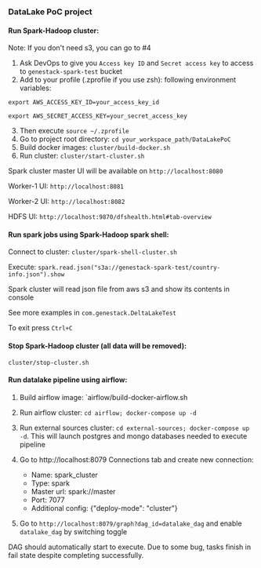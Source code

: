 ### DataLake PoC project

#### Run Spark-Hadoop cluster:

Note: If you don't need s3, you can go to #4

1) Ask DevOps to give you `Access key ID` and `Secret access key` to access to `genestack-spark-test` bucket
2) Add to your profile (.zprofile if you use zsh): following environment variables:

`export AWS_ACCESS_KEY_ID=your_access_key_id`
   
`export AWS_SECRET_ACCESS_KEY=your_secret_access_key`

3) Then execute `source ~/.zprofile`
4) Go to project root directory: `cd your_workspace_path/DataLakePoC`   
5) Build docker images: `cluster/build-docker.sh`
6) Run cluster: `cluster/start-cluster.sh`

Spark cluster master UI will be available on `http://localhost:8080`

Worker-1 UI: `http://localhost:8081` 

Worker-2 UI: `http://localhost:8082`

HDFS UI: `http://localhost:9870/dfshealth.html#tab-overview`

#### Run spark jobs using Spark-Hadoop spark shell:
   
Connect to cluster: `cluster/spark-shell-cluster.sh`

Execute: `spark.read.json("s3a://genestack-spark-test/country-info.json").show`

Spark cluster will read json file from aws s3 and show its contents in console

See more examples in `com.genestack.DeltaLakeTest`

To exit press `Ctrl+C`

#### Stop Spark-Hadoop cluster (all data will be removed):

`cluster/stop-cluster.sh`

#### Run datalake pipeline using airflow:

1) Build airflow image: `airflow/build-docker-airflow.sh
2) Run airflow cluster: `cd airflow; docker-compose up -d`
3) Run external sources cluster: `cd external-sources; docker-compose up -d`. 
   This will launch postgres and mongo databases needed to execute pipeline
4) Go to http://localhost:8079 Connections tab and create new connection:
   - Name: spark_cluster
   - Type: spark
   - Master url: spark://master
   - Port: 7077
   - Additional config: {"deploy-mode": "cluster"}
   
5) Go to `http://localhost:8079/graph?dag_id=datalake_dag` and enable `datalake_dag` by switching toggle

DAG should automatically start to execute. 
Due to some bug, tasks finish in fail state despite completing successfully.
